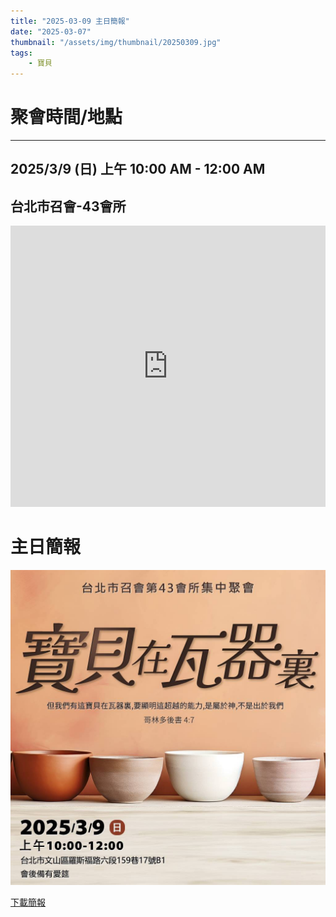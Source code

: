 ```yaml
---
title: "2025-03-09 主日簡報"
date: "2025-03-07"
thumbnail: "/assets/img/thumbnail/20250309.jpg"
tags:
    - 寶貝
---
```


# 聚會時間/地點
___

## 2025/3/9 (日) 上午 10:00 AM - 12:00 AM

## 台北市召會-43會所
<iframe src="https://www.google.com/maps/embed?pb=!1m18!1m12!1m3!1d1861.018064677444!2d121.54127558199755!3d24.99750156997027!2m3!1f0!2f0!3f0!3m2!1i1024!2i768!4f13.1!3m3!1m2!1s0x3442aa037a04bf63%3A0xca07e92f33867207!2z5Y-w5YyX5biC5Y-s5pyD56ys5Zub5Y2B5LiJ6IGa5pyD5omA!5e0!3m2!1szh-TW!2stw!4v1729835929402!5m2!1szh-TW!2stw" width="100%" height="450" style="border:0;" allowfullscreen="" loading="lazy" referrerpolicy="no-referrer-when-downgrade"></iframe>

# 主日簡報

<img src="/assets/img/thumbnail/20250309.jpg" alt="寶貝在瓦器裏" style="box-shadow: 5px 5px 10px \#888;">

<a href="../../assets/docs/20250309.pdf" download="20250309主日簡報.pdf">下載簡報</a>

<object data="../../assets/docs/20250309.pdf" width="100%" height="1000" type='application/pdf'></object>